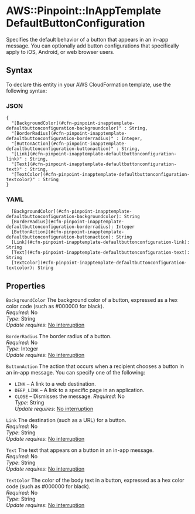 # AWS::Pinpoint::InAppTemplate DefaultButtonConfiguration<a name="aws-properties-pinpoint-inapptemplate-defaultbuttonconfiguration"></a>

Specifies the default behavior of a button that appears in an in\-app message\. You can optionally add button configurations that specifically apply to iOS, Android, or web browser users\. 

## Syntax<a name="aws-properties-pinpoint-inapptemplate-defaultbuttonconfiguration-syntax"></a>

To declare this entity in your AWS CloudFormation template, use the following syntax:

### JSON<a name="aws-properties-pinpoint-inapptemplate-defaultbuttonconfiguration-syntax.json"></a>

```
{
  "[BackgroundColor](#cfn-pinpoint-inapptemplate-defaultbuttonconfiguration-backgroundcolor)" : String,
  "[BorderRadius](#cfn-pinpoint-inapptemplate-defaultbuttonconfiguration-borderradius)" : Integer,
  "[ButtonAction](#cfn-pinpoint-inapptemplate-defaultbuttonconfiguration-buttonaction)" : String,
  "[Link](#cfn-pinpoint-inapptemplate-defaultbuttonconfiguration-link)" : String,
  "[Text](#cfn-pinpoint-inapptemplate-defaultbuttonconfiguration-text)" : String,
  "[TextColor](#cfn-pinpoint-inapptemplate-defaultbuttonconfiguration-textcolor)" : String
}
```

### YAML<a name="aws-properties-pinpoint-inapptemplate-defaultbuttonconfiguration-syntax.yaml"></a>

```
  [BackgroundColor](#cfn-pinpoint-inapptemplate-defaultbuttonconfiguration-backgroundcolor): String
  [BorderRadius](#cfn-pinpoint-inapptemplate-defaultbuttonconfiguration-borderradius): Integer
  [ButtonAction](#cfn-pinpoint-inapptemplate-defaultbuttonconfiguration-buttonaction): String
  [Link](#cfn-pinpoint-inapptemplate-defaultbuttonconfiguration-link): String
  [Text](#cfn-pinpoint-inapptemplate-defaultbuttonconfiguration-text): String
  [TextColor](#cfn-pinpoint-inapptemplate-defaultbuttonconfiguration-textcolor): String
```

## Properties<a name="aws-properties-pinpoint-inapptemplate-defaultbuttonconfiguration-properties"></a>

`BackgroundColor`  <a name="cfn-pinpoint-inapptemplate-defaultbuttonconfiguration-backgroundcolor"></a>
The background color of a button, expressed as a hex color code \(such as \#000000 for black\)\.  
*Required*: No  
*Type*: String  
*Update requires*: [No interruption](https://docs.aws.amazon.com/AWSCloudFormation/latest/UserGuide/using-cfn-updating-stacks-update-behaviors.html#update-no-interrupt)

`BorderRadius`  <a name="cfn-pinpoint-inapptemplate-defaultbuttonconfiguration-borderradius"></a>
The border radius of a button\.  
*Required*: No  
*Type*: Integer  
*Update requires*: [No interruption](https://docs.aws.amazon.com/AWSCloudFormation/latest/UserGuide/using-cfn-updating-stacks-update-behaviors.html#update-no-interrupt)

`ButtonAction`  <a name="cfn-pinpoint-inapptemplate-defaultbuttonconfiguration-buttonaction"></a>
The action that occurs when a recipient chooses a button in an in\-app message\. You can specify one of the following:  
+  `LINK` – A link to a web destination\.
+  `DEEP_LINK` – A link to a specific page in an application\.
+  `CLOSE` – Dismisses the message\.
*Required*: No  
*Type*: String  
*Update requires*: [No interruption](https://docs.aws.amazon.com/AWSCloudFormation/latest/UserGuide/using-cfn-updating-stacks-update-behaviors.html#update-no-interrupt)

`Link`  <a name="cfn-pinpoint-inapptemplate-defaultbuttonconfiguration-link"></a>
The destination \(such as a URL\) for a button\.  
*Required*: No  
*Type*: String  
*Update requires*: [No interruption](https://docs.aws.amazon.com/AWSCloudFormation/latest/UserGuide/using-cfn-updating-stacks-update-behaviors.html#update-no-interrupt)

`Text`  <a name="cfn-pinpoint-inapptemplate-defaultbuttonconfiguration-text"></a>
The text that appears on a button in an in\-app message\.  
*Required*: No  
*Type*: String  
*Update requires*: [No interruption](https://docs.aws.amazon.com/AWSCloudFormation/latest/UserGuide/using-cfn-updating-stacks-update-behaviors.html#update-no-interrupt)

`TextColor`  <a name="cfn-pinpoint-inapptemplate-defaultbuttonconfiguration-textcolor"></a>
The color of the body text in a button, expressed as a hex color code \(such as \#000000 for black\)\.  
*Required*: No  
*Type*: String  
*Update requires*: [No interruption](https://docs.aws.amazon.com/AWSCloudFormation/latest/UserGuide/using-cfn-updating-stacks-update-behaviors.html#update-no-interrupt)
